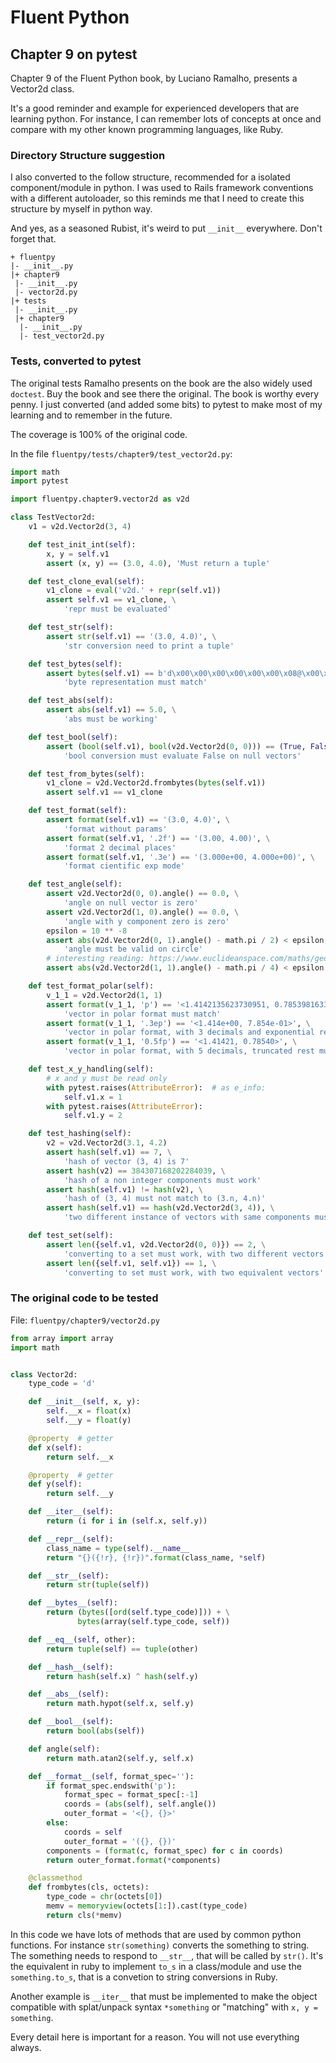 # Fluent Python

## Chapter 9 on pytest

Chapter 9 of the Fluent Python book, by Luciano Ramalho, presents a Vector2d class.

It's a good reminder and example for experienced developers that are learning python. For instance, I can remember lots of concepts at once and compare with my other known programming languages, like Ruby.

### Directory Structure suggestion

I also converted to the follow structure, recommended for a isolated component/module in python. I was used to Rails framework conventions with a different autoloader, so this reminds me that I need to create this structure by myself in python way.

And yes, as a seasoned Rubist, it's weird to put `__init__` everywhere. Don't forget that.

```text
+ fluentpy
|- __init__.py
|+ chapter9
 |- __init__.py
 |- vector2d.py
|+ tests
 |- __init__.py
 |+ chapter9
  |- __init__.py
  |- test_vector2d.py
```

### Tests, converted to pytest

The original tests Ramalho presents on the book are the also widely used `doctest`.
Buy the book and see there the original. The book is worthy every penny.
I just converted (and added some bits) to pytest to make most of my learning and to remember in the future.

The coverage is 100% of the original code.

In the file `fluentpy/tests/chapter9/test_vector2d.py`:

```python
import math
import pytest

import fluentpy.chapter9.vector2d as v2d

class TestVector2d:
    v1 = v2d.Vector2d(3, 4)

    def test_init_int(self):
        x, y = self.v1
        assert (x, y) == (3.0, 4.0), 'Must return a tuple'

    def test_clone_eval(self):
        v1_clone = eval('v2d.' + repr(self.v1))
        assert self.v1 == v1_clone, \
            'repr must be evaluated'

    def test_str(self):
        assert str(self.v1) == '(3.0, 4.0)', \
            'str conversion need to print a tuple'

    def test_bytes(self):
        assert bytes(self.v1) == b'd\x00\x00\x00\x00\x00\x00\x08@\x00\x00\x00\x00\x00\x00\x10@', \
            'byte representation must match'

    def test_abs(self):
        assert abs(self.v1) == 5.0, \
            'abs must be working'

    def test_bool(self):
        assert (bool(self.v1), bool(v2d.Vector2d(0, 0))) == (True, False), \
            'bool conversion must evaluate False on null vectors'

    def test_from_bytes(self):
        v1_clone = v2d.Vector2d.frombytes(bytes(self.v1))
        assert self.v1 == v1_clone

    def test_format(self):
        assert format(self.v1) == '(3.0, 4.0)', \
            'format without params'
        assert format(self.v1, '.2f') == '(3.00, 4.00)', \
            'format 2 decimal places'
        assert format(self.v1, '.3e') == '(3.000e+00, 4.000e+00)', \
            'format cientific exp mode'

    def test_angle(self):
        assert v2d.Vector2d(0, 0).angle() == 0.0, \
            'angle on null vector is zero'
        assert v2d.Vector2d(1, 0).angle() == 0.0, \
            'angle with y component zero is zero'
        epsilon = 10 ** -8
        assert abs(v2d.Vector2d(0, 1).angle() - math.pi / 2) < epsilon, \
            'angle must be valid on circle'
        # interesting reading: https://www.euclideanspace.com/maths/geometry/trig/inverse/index.htm
        assert abs(v2d.Vector2d(1, 1).angle() - math.pi / 4) < epsilon

    def test_format_polar(self):
        v_1_1 = v2d.Vector2d(1, 1)
        assert format(v_1_1, 'p') == '<1.4142135623730951, 0.7853981633974483>', \
            'vector in polar format must match'
        assert format(v_1_1, '.3ep') == '<1.414e+00, 7.854e-01>', \
            'vector in polar format, with 3 decimals and exponential rest must match'
        assert format(v_1_1, '0.5fp') == '<1.41421, 0.78540>', \
            'vector in polar format, with 5 decimals, truncated rest must match'

    def test_x_y_handling(self):
        # x and y must be read only
        with pytest.raises(AttributeError):  # as e_info:
            self.v1.x = 1
        with pytest.raises(AttributeError):
            self.v1.y = 2

    def test_hashing(self):
        v2 = v2d.Vector2d(3.1, 4.2)
        assert hash(self.v1) == 7, \
            'hash of vector (3, 4) is 7'
        assert hash(v2) == 384307168202284039, \
            'hash of a non integer components must work'
        assert hash(self.v1) != hash(v2), \
            'hash of (3, 4) must not match to (3.n, 4.n)'
        assert hash(self.v1) == hash(v2d.Vector2d(3, 4)), \
            'two different instance of vectors with same components must match'

    def test_set(self):
        assert len({self.v1, v2d.Vector2d(0, 0)}) == 2, \
            'converting to a set must work, with two different vectors'
        assert len({self.v1, self.v1}) == 1, \
            'converting to set must work, with two equivalent vectors'

```

### The original code to be tested

File: `fluentpy/chapter9/vector2d.py`

```python
from array import array
import math


class Vector2d:
    type_code = 'd'

    def __init__(self, x, y):
        self.__x = float(x)
        self.__y = float(y)

    @property  # getter
    def x(self):
        return self.__x

    @property  # getter
    def y(self):
        return self.__y

    def __iter__(self):
        return (i for i in (self.x, self.y))

    def __repr__(self):
        class_name = type(self).__name__
        return "{}({!r}, {!r})".format(class_name, *self)

    def __str__(self):
        return str(tuple(self))

    def __bytes__(self):
        return (bytes([ord(self.type_code)])) + \
               bytes(array(self.type_code, self))

    def __eq__(self, other):
        return tuple(self) == tuple(other)

    def __hash__(self):
        return hash(self.x) ^ hash(self.y)

    def __abs__(self):
        return math.hypot(self.x, self.y)

    def __bool__(self):
        return bool(abs(self))

    def angle(self):
        return math.atan2(self.y, self.x)

    def __format__(self, format_spec=''):
        if format_spec.endswith('p'):
            format_spec = format_spec[:-1]
            coords = (abs(self), self.angle())
            outer_format = '<{}, {}>'
        else:
            coords = self
            outer_format = '({}, {})'
        components = (format(c, format_spec) for c in coords)
        return outer_format.format(*components)

    @classmethod
    def frombytes(cls, octets):
        type_code = chr(octets[0])
        memv = memoryview(octets[1:]).cast(type_code)
        return cls(*memv)

```

In this code we have lots of methods that are used by common python functions. For instance `str(something)` converts the something to string. The something needs to respond to `__str__`, that will be called by `str()`. It's the equivalent in ruby to implement `to_s` in a class/module and use the `something.to_s`, that is a convetion to string conversions in Ruby.

Another example is `__iter__` that must be implemented to make the object compatible with splat/unpack syntax `*something` or "matching" with `x, y = something`.

Every detail here is important for a reason. You will not use everything always.
